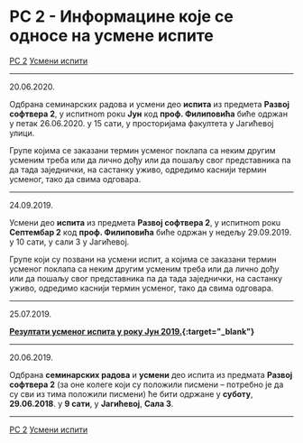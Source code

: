 # РС 2 - Информацине које се односе на усмене испите

[РС 2](../../README.md) [Усмени испити](../README.md)

---

20.06.2020.

Одбрана семинарских радова и усмени део **испита** из предмета **Развој софтвера 2**, у испитнom рокu **Јун**  код **проф. Филиповића** биће одржан у петак 26.06.2020. у 15 сати, у просторијама факултета у Јагићевој улици.

Групе којима се заказани термин усменог поклапа са неким другим усменим треба или да лично дођу или да пошаљу свог представника па да тада заједнички, на састанку уживо, одредимо каснији термин усменог, тако да свима одговара.

---

24.09.2019.

Усмени део **испита** из предмета **Развој софтвера 2**, у испитнom рокu **Септембар 2**  код **проф. Филиповића** биће одржан у недељу 29.09.2019. у 10 сати, у сали 3 у Јагићевој.

Групе који су позвани на усмени испит, а којима се заказани термин усменог поклапа са неким другим усменим треба или да лично дођу или да пошаљу свог представника па да тада заједнички, на састанку уживо, одредимо каснији термин усменог, тако да свима одговара.

---

25.07.2019.

**[Резултати усменог испита у року Јун 2019.](2019.06.29-RS2.pdf){:target="_blank"}**

---

20.06.2019.

Одбрана **семинарских радова** и **усмени** део испита из предмата **Развој софтвера 2** (за оне колеге који су положили писмени – потребно је да су сви из тима положили писмени) ће бити одржане у **суботу**, **29.06.2018**. у **9 сати**, у **Јагићевој**, **Сала 3**.

---

[РС 2](../../README.md) [Усмени испити](../README.md)
